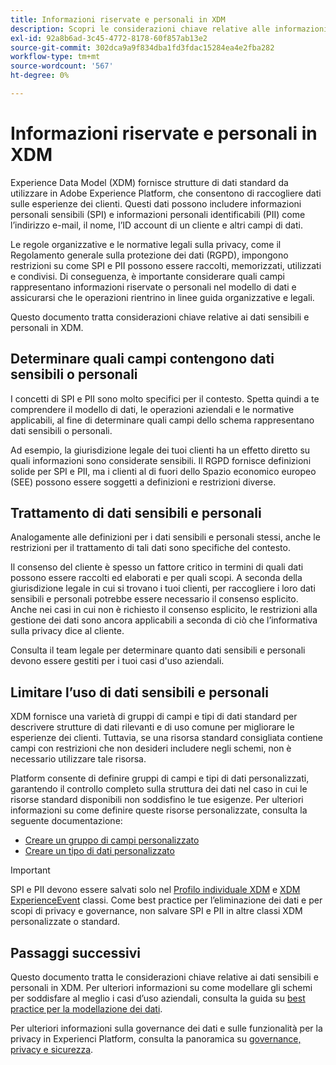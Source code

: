 ```yaml
---
title: Informazioni riservate e personali in XDM
description: Scopri le considerazioni chiave relative alle informazioni personali sensibili (SPI) e alle informazioni personali identificabili (PII) in Experience Data Model (XDM).
exl-id: 92a8b6ad-3c45-4772-8178-60f857ab13e2
source-git-commit: 302dca9a9f834dba1fd3fdac15284ea4e2fba282
workflow-type: tm+mt
source-wordcount: '567'
ht-degree: 0%

---
```


# Informazioni riservate e personali in XDM

Experience Data Model (XDM) fornisce strutture di dati standard da utilizzare in Adobe Experience Platform, che consentono di raccogliere dati sulle esperienze dei clienti. Questi dati possono includere informazioni personali sensibili (SPI) e informazioni personali identificabili (PII) come l’indirizzo e-mail, il nome, l’ID account di un cliente e altri campi di dati.

Le regole organizzative e le normative legali sulla privacy, come il Regolamento generale sulla protezione dei dati (RGPD), impongono restrizioni su come SPI e PII possono essere raccolti, memorizzati, utilizzati e condivisi. Di conseguenza, è importante considerare quali campi rappresentano informazioni riservate o personali nel modello di dati e assicurarsi che le operazioni rientrino in linee guida organizzative e legali.

Questo documento tratta considerazioni chiave relative ai dati sensibili e personali in XDM.

## Determinare quali campi contengono dati sensibili o personali

I concetti di SPI e PII sono molto specifici per il contesto. Spetta quindi a te comprendere il modello di dati, le operazioni aziendali e le normative applicabili, al fine di determinare quali campi dello schema rappresentano dati sensibili o personali.

Ad esempio, la giurisdizione legale dei tuoi clienti ha un effetto diretto su quali informazioni sono considerate sensibili. Il RGPD fornisce definizioni solide per SPI e PII, ma i clienti al di fuori dello Spazio economico europeo (SEE) possono essere soggetti a definizioni e restrizioni diverse.

## Trattamento di dati sensibili e personali

Analogamente alle definizioni per i dati sensibili e personali stessi, anche le restrizioni per il trattamento di tali dati sono specifiche del contesto.

Il consenso del cliente è spesso un fattore critico in termini di quali dati possono essere raccolti ed elaborati e per quali scopi. A seconda della giurisdizione legale in cui si trovano i tuoi clienti, per raccogliere i loro dati sensibili e personali potrebbe essere necessario il consenso esplicito. Anche nei casi in cui non è richiesto il consenso esplicito, le restrizioni alla gestione dei dati sono ancora applicabili a seconda di ciò che l’informativa sulla privacy dice al cliente.

Consulta il team legale per determinare quanto dati sensibili e personali devono essere gestiti per i tuoi casi d&#39;uso aziendali.

## Limitare l’uso di dati sensibili e personali

XDM fornisce una varietà di gruppi di campi e tipi di dati standard per descrivere strutture di dati rilevanti e di uso comune per migliorare le esperienze dei clienti. Tuttavia, se una risorsa standard consigliata contiene campi con restrizioni che non desideri includere negli schemi, non è necessario utilizzare tale risorsa.

Platform consente di definire gruppi di campi e tipi di dati personalizzati, garantendo il controllo completo sulla struttura dei dati nel caso in cui le risorse standard disponibili non soddisfino le tue esigenze. Per ulteriori informazioni su come definire queste risorse personalizzate, consulta la seguente documentazione:

* [Creare un gruppo di campi personalizzato](../ui/resources/field-groups.md#create)
* [Creare un tipo di dati personalizzato](../ui/resources/data-types.md#create)

<!-- (To include once features are available)
* Marking fields as sensitive
* Remove fields from standard field groups pre-ingestion
* Deprecate fields post-ingestion
-->

>[!IMPORTANT]
>
>SPI e PII devono essere salvati solo nel [Profilo individuale XDM](../classes/individual-profile.md) e [XDM ExperienceEvent](../classes/experienceevent.md) classi. Come best practice per l’eliminazione dei dati e per scopi di privacy e governance, non salvare SPI e PII in altre classi XDM personalizzate o standard.

## Passaggi successivi

Questo documento tratta le considerazioni chiave relative ai dati sensibili e personali in XDM. Per ulteriori informazioni su come modellare gli schemi per soddisfare al meglio i casi d’uso aziendali, consulta la guida su [best practice per la modellazione dei dati](./best-practices.md).

Per ulteriori informazioni sulla governance dei dati e sulle funzionalità per la privacy in Experienci Platform, consulta la panoramica su [governance, privacy e sicurezza](../../landing/governance-privacy-security/overview.md).
